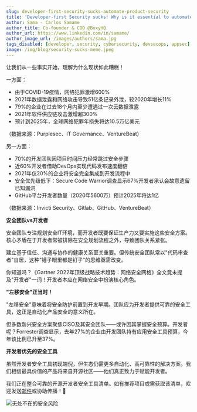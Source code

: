 ```yaml
---
slug: developer-first-security-sucks-automate-product-security
title: 'Developer-first Security sucks! Why is it essential to automate product security?'
author: Sama - Carlos Samame
author_title: Co-founder & COO @BoxyHQ
author_url: https://www.linkedin.com/in/samame/
author_image_url: /images/authors/sama.jpg
tags_disabled: [developer, security, cybersecurity, devsecops, appsec]
image: /img/blog/security-sucks-meme.jpeg
---
```


让我们从一些事实开始，理解为什么现状如此糟糕！

一方面：

- 由于COVID-19疫情，网络犯罪激增600%
- 2021年数据泄露和网络攻击导致51亿条记录外泄，较2020年增长11%
- 79%的企业在过去18个月内至少遭遇过一次云数据泄露
- 2021年软件供应链攻击激增超300%
- 预计到2025年，全球网络犯罪年损失将达10.5万亿美元

（数据来源：Purplesec、IT Governance、VentureBeat）

另一方面：

- 70%的开发团队因项目时间压力经常跳过安全步骤
- 近60%开发者借助DevOps实现代码发布速度翻倍
- 2021年仅20%的企业将安全完全集成到开发流程中
- 安全优先级低下：Secure Code Warrior调查显示67%开发者承认会故意遗留已知漏洞
- GitHub平台开发者数量（2020年5600万）预计2025年将达1亿

（数据来源：Invicti Security、Gitlab、GitHub、VentureBeat）

**安全团队vs开发者**

安全团队专注规划安全IT环境，而开发者既要保证生产力又要实施这些安全方案。核心矛盾在于开发者常被排除在安全规划流程之外，导致团队关系紧张。

建立基于信任、沟通与协作的健康关系至关重要。但传统安全团队常以"代码审查者"自居，这种"锤子眼里都是钉子"的思维亟需改变。

你知道吗？《Gartner 2022年顶级战略技术趋势：网络安全网格》全文竟未提及"开发者"一词！开发者本应在网络安全中扮演核心角色。

**"左移安全"正当时！**

"左移安全"意味着将安全防护前置到开发早期。团队应为开发者提供可靠的安全工具，这正是自动化产品安全的意义所在。

但多数新兴安全方案聚焦CISO及其安全团队——或许因其掌握安全预算。开发者呢？Forrester调查显示，去年27%的企业由开发团队持有应用安全工具预算，今年该比例已升至37%。

**开发者优先的安全工具**

虽然开发者安全工具初现端倪，但生态仍需更多自动化、高可靠性的解决方案。我们相信最具价值的产品将来自开源社区——他们真正致力于赋能开发者。

我们正在整合可靠的开源开发者安全工具清单。如有推荐项目或需获取该清单，欢迎发送[邮件](mailto:sama@boxyhq.com)或协助传播！🙌

![无处不在的安全风险](/img/blog/security-sucks-meme.jpeg)